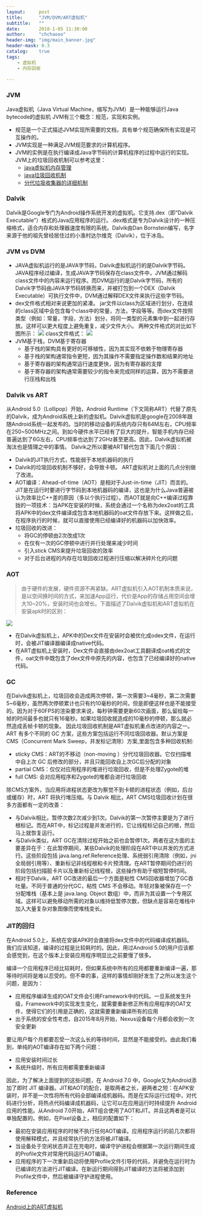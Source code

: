 ```yaml
---
layout:     post
title:      "JVM/DVM/ART虚拟机"
subtitle:   ""
date:       2018-1-05 11:30:00
author:     "chchaooo"
header-img: "img/main_banner.jpg"
header-mask: 0.3
catalog:    true
tags:
    - 虚拟机
    - 内存回收
   
---
```


### JVM
Java虚拟机（Java Virtual Machine，缩写为JVM）是一种能够运行Java bytecode的虚拟机
JVM有三个概念：规范，实现和实例。 
* 规范是一个正式描述JVM实现所需要的文档，具有单个规范确保所有实现是可互操作的。
* JVM实现是一种满足JVM规范要求的计算机程序。
* JVM的实例是在执行编译成Java字节码的计算机程序的过程中运行的实现。
JVM上的垃圾回收机制可以参考这里：
    * [java虚拟机内存管理](https://chchaooo.github.io/2018/02/28/Java%E8%99%9A%E6%8B%9F%E6%9C%BA%E5%86%85%E5%AD%98%E7%AE%A1%E7%90%86/)
    * [java垃圾回收机制](https://chchaooo.github.io/2018/03/01/Java%E5%9E%83%E5%9C%BE%E5%9B%9E%E6%94%B6%E6%9C%BA%E5%88%B6/)
    * [分代垃圾收集器的详细机制](https://chchaooo.github.io/2018/03/01/%E5%88%86%E4%BB%A3%E6%94%B6%E9%9B%86%E5%99%A8%E7%9A%84%E8%AF%A6%E7%BB%86%E6%9C%BA%E5%88%B6/)

### Dalvik
Dalvik是Google专门为Android操作系统开发的虚拟机。它支持.dex（即“Dalvik Executable”）格式的Java应用程序的运行。.dex格式是专为Dalvik设计的一种压缩格式，适合内存和处理器速度有限的系统。Dalvik由Dan Bornstein编写，名字来源于他的祖先曾经居住过的小渔村达尔维克（Dalvík），位于冰岛。

### JVM vs DVM
* JAVA虚拟机运行的是JAVA字节码，Dalvik虚拟机运行的是Dalvik字节码。JAVA程序经过编译，生成JAVA字节码保存在class文件中，JVM通过解码class文件中的内容来运行程序。而DVM运行的是Dalvik字节码，所有的Dalvik字节码由JAVA字节码转换而来，并被打包到一个DEX（Dalvik Executable）可执行文件中，DVM通过解释DEX文件来执行这些字节码。
* dex文件格式相对来说更加的紧凑。
jar文件以class为区域进行划分，在连续的class区域中会包含每个class中的常量，方法，字段等等。而dex文件按照类型（例如：常量，字段，方法）划分，将同一类型的元素集中到一起进行存放。这样可以更大程度上避免重复，减少文件大小。
两种文件格式的对比如下图所示：
![](https://cl.ly/6a445b2b6122/Image%202019-01-05%20at%2011.10.40%20AM.png)
class文件格式：
![](https://cl.ly/e2fc2c32cae7/Image%202019-01-05%20at%2011.07.01%20AM.png)
* JVM基于栈，DVM基于寄存器
    * 基于栈的架构具有更好的可移植性，因为其实现不依赖于物理寄存器
    * 基于栈的架构通常指令更短，因为其操作不需要指定操作数和结果的地址
    * 基于寄存器的架构通常运行速度更快，因为有寄存器的支撑
    * 基于寄存器的架构通常需要较少的指令来完成同样的运算，因为不需要进行压栈和出栈

### Dalvik vs ART
从Android 5.0（Lollipop）开始，Android Runtime（下文简称ART）代替了原先的Dalvik，成为Android系统上新的虚拟机。Dalvik虚拟机是google在2008年跟随Android系统一起发布的。当时的移动设备的系统内存只有64M左右，CPU频率在250~500MHz之间。到如今硬件水平已经有了巨大的提升，智能手机内存已经普遍达到了6G左右，CPU频率也达到了2GHz甚至更高。因此，Dalvik虚拟机被淘汰也是情理之中的事情。
Dalvik之所以要被ART替代包含下面几个原因：
* Dalvik的JIT执行方式，性能弱于本地机器码的执行
* Dalvik的垃圾回收机制不够好，会导致卡顿。
ART虚拟机对上面的几点分别做了改进。
* AOT编译：Ahead-of-time（AOT）是相对于Just-in-time（JIT）而言的。JIT是在运行时要进行字节码到本地机器码的编译，这也是为什么Java普遍被认为效率比C++差的原因（多以个执行过程）。而AOT就是向C++编译过程靠拢的一项技术：当APK在安装的时候，系统会通过一个名称为dex2oat的工具将APK中的dex文件编译成包含本地机器码的oat文件存放下来。这样做之后，在程序执行的时候，就可以直接使用已经编译好的机器码以加快效率。
* 垃圾回收的改进：
    * 将GC的停顿由2次改成1次
    * 在仅有一次的GC停顿中进行并行处理来减少时间
    * 引入stick CMS来提升垃圾回收的效率
    * 对于后台进程的内存在垃圾回收过程进行压缩以解决碎片化的问题

### AOT
> 由于硬件的发展，硬件资源不再紧缺。ART虚拟机引入AOT机制本质来说，是以空间换时间的方式，来加速App运行，代价是App的存储占用空间会增大10~20%，安装时间也会增长。下面描述了Dalvik虚拟机和ART虚拟机在安装apk时的区别：

![](http://qiangbo-workspace.oss-cn-shanghai.aliyuncs.com/AndroidNewFeatureBook/Chapter3/art_vs_dalvik.png)
* 在Dalvik虚拟机上，APK中的Dex文件在安装时会被优化成odex文件，在运行时，会被JIT编译器编译成native代码。
* 在ART虚拟机上安装时，Dex文件会直接由dex2oat工具翻译成oat格式的文件，oat文件中既包含了dex文件中原先的内容，也包含了已经编译好的native代码。

### GC
在Dalvik虚拟机上，垃圾回收会造成两次停顿，第一次需要3~4毫秒，第二次需要5~6毫秒，虽然两次停顿累计也只有约10毫秒的时间，但是即便这样也是不能接受的。因为对于60FPS的渲染要求来说，每秒钟需要更新60次画面，那么留给每一帧的时间最多也就只有16毫秒。如果垃圾回收就造成的10毫秒的停顿，那么就必然造成丢帧卡顿的现象。
因此垃圾回收机制是ART虚拟机重点改进的内容之一。ART 有多个不同的 GC 方案，这些方案包括运行不同垃圾回收器。默认方案是 CMS（Concurrent Mark Sweep，并发标记清除）方案,里面包含多种回收机制:
* sticky CMS：ART的不移动（non-moving ）分代垃圾回收器。它仅扫描堆中自上次 GC 后修改的部分，并且只能回收自上次GC后分配的对象
* partial CMS：仅仅对应用程序的堆进行垃圾回收，但是不处理Zygote的堆
* full CMS: 会对应用程序和Zygote的堆都会进行垃圾回收

除CMS方案外，当应用将进程状态更改为察觉不到卡顿的进程状态（例如，后台或缓存）时，ART 将执行堆压缩。与 Dalvik 相比，ART CMS垃圾回收计划在很多方面都有一定的改善：
* 与Dalvik相比，暂停次数2次减少到1次。Dalvik的第一次暂停主要是为了进行根标记。而在ART中，标记过程是并发进行的，它让线程标记自己的根，然后马上就恢复运行。
* 与Dalvik类似，ART GC在清除过程开始之前也会暂停1次。两者在这方面的主要差异在于：在此暂停期间，某些Dalvik的处理阶段在ART中以并发的方式进行。这些阶段包括 java.lang.ref.Reference处理、系统弱引用清除（例如，jni全局弱引用等）、重新标记非线程根和卡片预清理。在ART暂停期间仍进行的阶段包括扫描脏卡片以及重新标记线程根，这些操作有助于缩短暂停时间。
* 相对于Dalvik，ART GC改进的最后一个方面是粘性 CMS回收器增加了GC吞吐量。不同于普通的分代GC，粘性 CMS 不会移动。年轻对象被保存在一个分配堆栈（基本上是 java.lang. Object 数组）中，而非为其设置一个专用区域。这样可以避免移动所需的对象以维持低暂停次数，但缺点是容易在堆栈中加入大量复杂对象图像而使堆栈变长。

### JIT的回归
在Android 5.0上，系统在安装APK时会直接将dex文件中的代码编译成机器码。我们应该知道，编译的过程是比较耗时的。因此，用过Android 5.0的用户应该都会感觉到，在这个版本上安装应用程序明显比之前要慢了很多。

编译一个应用程序已经比较耗时，但如果系统中所有的应用都要重新编译一遍，那等待时间将是难以忍受的。但不幸的事，这样的事情却刚好发生了之所以发生这个问题，是因为：
* 应用程序编译生成的OAT文件会引用Framework中的代码。一旦系统发生升级，Framework中的实现发生变化，就需要重新修正所有应用程序的OAT文件，使得它们的引用是正确的，这就需要重新编译所有的应用
* 出于系统的安全性考虑，自2015年8月开始，Nexus设备每个月都会收到一次安全更新

要让用户每个月都要忍受一次这么长的等待时间，显然是不能接受的。由此我们看到，单纯的AOT编译存在如下两个问题：
* 应用安装时间过长
* 系统升级时，所有应用都需要重新编译

因此，为了解决上面提到的这些问题，在 Android 7.0 中，Google又为Android添加了即时 JIT 编译器。JIT和AOT的配合，是取两者之长，避两者之短：在APK安装时，并不是一次性将所有代码全部编译成机器码。而是在实际运行过程中，对代码进行分析，将热点代码编译成机器码，让它可以在应用运行时持续提升 Android 应用的性能。从Android 7.0开始，ART组合使用了AOT和JIT。并且这两者是可以单独配置的。例如，在Pixel设备上，相应的配置如下：
* 最初在安装应用程序的时候不执行任何AOT编译。应用程序运行的前几次都将使用解释模式，并且经常执行的方法将被JIT编译。
* 当设备处于空闲状态并正在充电时，编译守护进程会根据第一次运行期间生成的Profile文件对常用代码运行AOT编译。
* 应用程序的下一次重新启动将使用Profile文件引导的代码，并避免在运行时为已编译的方法进行JIT编译。在新运行期间得到JIT编译的方法将被添加到Profile文件中，然后被编译守护进程使用。

### Reference

[Android上的ART虚拟机](https://paul.pub/android-art-vm/#id-dalvik%E5%88%B0art%E7%9A%84%E5%88%87%E6%8D%A2)





